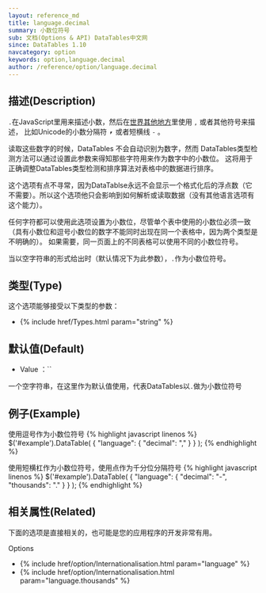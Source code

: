 ```yaml
---
layout: reference_md
title: language.decimal
summary: 小数位符号
sub: 文档(Options & API) DataTables中文网
since: DataTables 1.10
navcategory: option
keywords: option,language.decimal
author: /reference/option/language.decimal
---
```


## 描述(Description)
`.`在JavaScript里用来描述小数，然后在[世界其他地方](http://en.wikipedia.org/wiki/Decimal_mark)里使用 `,` 或者其他符号来描述，
比如Unicode的小数分隔符 `⎖`  或者短横线 `-` 。

读取这些数字的时候，DataTables 不会自动识别为数字，然而 DataTables类型检测方法可以通过设置此参数来得知那些字符用来作为数字中的小数位。
这将用于正确调整DataTables类型检测和排序算法对表格中的数据进行排序。

这个选项有点不寻常，因为DataTablse永远不会显示一个格式化后的浮点数（它不需要）。所以这个选项他只会影响到如何解析或读取数据（没有其他语言选项有这个能力）。

任何字符都可以使用此选项设置为小数位，尽管单个表中使用的小数位必须一致（具有小数位和逗号小数位的数字不能同时出现在同一个表格中，因为两个类型是不明确的）。
如果需要，同一页面上的不同表格可以使用不同的小数位符号。

当以空字符串的形式给出时（默认情况下为此参数），`.`作为小数位符号。


## 类型(Type)
这个选项能够接受以下类型的参数：

- {% include href/Types.html param="string" %}

## 默认值(Default)
- Value ：``

 一个空字符串，在这里作为默认值使用，代表DataTables以`.`做为小数位符号
 
 
## 例子(Example)
使用逗号作为小数位符号
{% highlight javascript linenos %}
$('#example').DataTable( {
  "language": {
    "decimal": ","
  }
} );
{% endhighlight %}


使用短横杠作为小数位符号，使用点作为千分位分隔符号
{% highlight javascript linenos %}
$('#example').DataTable( {
 "language": {
    "decimal": "-",
    "thousands": "."
  }
} );
{% endhighlight %}

## 相关属性(Related)
下面的选项是直接相关的，也可能是您的应用程序的开发非常有用。

Options

- {% include href/option/Internationalisation.html param="language" %}
- {% include href/option/Internationalisation.html param="language.thousands" %}